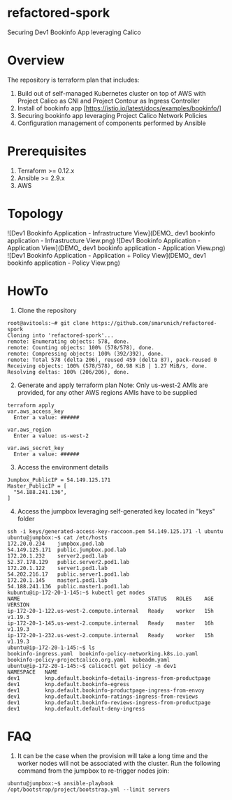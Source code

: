 # refactored-spork
Securing Dev1 Bookinfo App leveraging Calico
# Overview
The repository is terraform plan that includes:
1. Build out of self-managed Kubernetes cluster on top of AWS with Project Calico as CNI and Project Contour as Ingress Controller
2. Install of bookinfo app [https://istio.io/latest/docs/examples/bookinfo/]
3. Securing bookinfo app leveraging Project Calico Network Policies
4. Configuration management of components performed by Ansible
# Prerequisites
1. Terraform >= 0.12.x
2. Ansible >= 2.9.x
3. AWS
# Topology
![Dev1 Bookinfo Application - Infrastructure View](DEMO_ dev1 bookinfo application - Infrastructure View.png)
![Dev1 Bookinfo Application - Application View](DEMO_ dev1 bookinfo application - Application View.png)
![Dev1 Bookinfo Application - Application + Policy View](DEMO_ dev1 bookinfo application - Policy View.png)
# HowTo
 1. Clone the repository
```
root@avitools:~# git clone https://github.com/smarunich/refactored-spork
Cloning into 'refactored-spork'...
remote: Enumerating objects: 578, done.
remote: Counting objects: 100% (578/578), done.
remote: Compressing objects: 100% (392/392), done.
remote: Total 578 (delta 206), reused 459 (delta 87), pack-reused 0
Receiving objects: 100% (578/578), 60.98 KiB | 1.27 MiB/s, done.
Resolving deltas: 100% (206/206), done.
```
2. Generate and apply terraform plan
Note: Only us-west-2 AMIs are provided, for any other AWS regions AMIs have to be supplied
```
terraform apply
var.aws_access_key
  Enter a value: ######

var.aws_region
  Enter a value: us-west-2

var.aws_secret_key
  Enter a value: ######
```
3. Access the environment details
```
Jumpbox_PublicIP = 54.149.125.171
Master_PublicIP = [
  "54.188.241.136",
]
```
4. Access the jumpbox leveraging self-generated key located in "keys" folder
```
ssh -i keys/generated-access-key-raccoon.pem 54.149.125.171 -l ubuntu
ubuntu@jumpbox:~$ cat /etc/hosts
172.20.0.234	jumpbox.pod.lab
54.149.125.171	public.jumpbox.pod.lab
172.20.1.232	server2.pod1.lab
52.37.178.129	public.server2.pod1.lab
172.20.1.122	server1.pod1.lab
54.202.216.17	public.server1.pod1.lab
172.20.1.145	master1.pod1.lab
54.188.241.136	public.master1.pod1.lab
kubuntu@ip-172-20-1-145:~$ kubectl get nodes
NAME                                         STATUS   ROLES    AGE   VERSION
ip-172-20-1-122.us-west-2.compute.internal   Ready    worker   15h   v1.19.3
ip-172-20-1-145.us-west-2.compute.internal   Ready    master   16h   v1.19.3
ip-172-20-1-232.us-west-2.compute.internal   Ready    worker   15h   v1.19.3
ubuntu@ip-172-20-1-145:~$ ls
bookinfo-ingress.yaml  bookinfo-policy-networking.k8s.io.yaml  bookinfo-policy-projectcalico.org.yaml  kubeadm.yaml
ubuntu@ip-172-20-1-145:~$ calicoctl get policy -n dev1
NAMESPACE   NAME
dev1        knp.default.bookinfo-details-ingress-from-productpage
dev1        knp.default.bookinfo-egress
dev1        knp.default.bookinfo-productpage-ingress-from-envoy
dev1        knp.default.bookinfo-ratings-ingress-from-reviews
dev1        knp.default.bookinfo-reviews-ingress-from-productpage
dev1        knp.default.default-deny-ingress
```

# FAQ
1. It can be the case when the provision will take a long time and the worker nodes will not be associated with the cluster. Run the following command from the jumpbox to re-trigger nodes join:
```
ubuntu@jumpbox:~$ ansible-playbook /opt/bootstrap/project/bootstrap.yml --limit servers
```